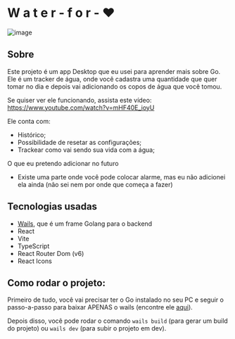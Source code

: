 # W a t e r - f o r - ❤

![image](https://user-images.githubusercontent.com/61890060/184408391-3fd75617-2b68-4926-ab33-90236e2e2f18.png)

## Sobre

Este projeto é um app Desktop que eu usei para aprender mais sobre Go. Ele é um tracker de água, onde você cadastra uma quantidade que quer tomar no dia e depois vai adicionando os copos de água que você tomou.

Se quiser ver ele funcionando, assista este vídeo: https://www.youtube.com/watch?v=mHF40E_ioyU

Ele conta com:

- Histórico;
- Possibilidade de resetar as configurações;
- Trackear como vai sendo sua vida com a água;

O que eu pretendo adicionar no futuro
- Existe uma parte onde você pode colocar alarme, mas eu não adicionei ela ainda (não sei nem por onde que começa a fazer)

## Tecnologias usadas
- [Wails](https://wails.io/), que é um frame Golang para o backend
- React
- Vite
- TypeScript
- React Router Dom (v6)
- React Icons

## Como rodar o projeto:
Primeiro de tudo, você vai precisar ter o Go instalado no seu PC e seguir o passo-a-passo para baixar APENAS o wails (encontre ele [aqui](https://wails.io/docs/gettingstarted/installation)).

Depois disso, você pode rodar o comando `wails build` (para gerar um build do projeto) ou `wails dev` (para subir o projeto em dev).
